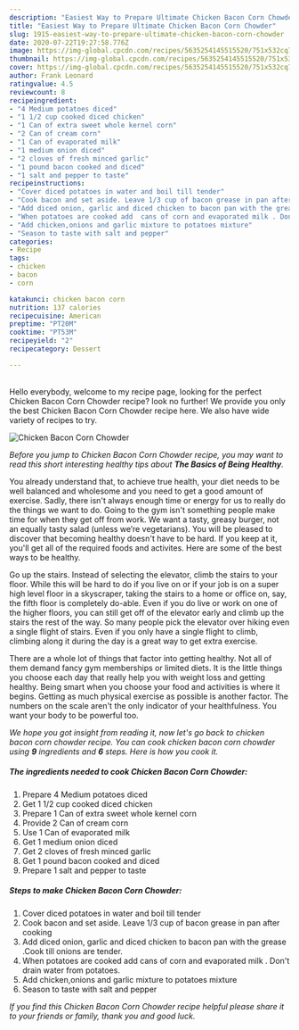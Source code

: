 ```yaml
---
description: "Easiest Way to Prepare Ultimate Chicken Bacon Corn Chowder"
title: "Easiest Way to Prepare Ultimate Chicken Bacon Corn Chowder"
slug: 1915-easiest-way-to-prepare-ultimate-chicken-bacon-corn-chowder
date: 2020-07-22T19:27:58.776Z
image: https://img-global.cpcdn.com/recipes/5635254145515520/751x532cq70/chicken-bacon-corn-chowder-recipe-main-photo.jpg
thumbnail: https://img-global.cpcdn.com/recipes/5635254145515520/751x532cq70/chicken-bacon-corn-chowder-recipe-main-photo.jpg
cover: https://img-global.cpcdn.com/recipes/5635254145515520/751x532cq70/chicken-bacon-corn-chowder-recipe-main-photo.jpg
author: Frank Leonard
ratingvalue: 4.5
reviewcount: 8
recipeingredient:
- "4 Medium potatoes diced"
- "1 1/2 cup cooked diced chicken"
- "1 Can of extra sweet whole kernel corn"
- "2 Can of cream corn"
- "1 Can of evaporated milk"
- "1 medium onion diced"
- "2 cloves of fresh minced garlic"
- "1 pound bacon cooked and diced"
- "1 salt and pepper to taste"
recipeinstructions:
- "Cover diced potatoes in water and boil till tender"
- "Cook bacon and set aside. Leave 1/3 cup of bacon grease in pan after cooking"
- "Add diced onion, garlic and diced chicken to bacon pan with the grease .Cook till onions are tender."
- "When potatoes are cooked add  cans of corn and evaporated milk . Don&#39;t drain water from potatoes."
- "Add chicken,onions and garlic mixture to potatoes mixture"
- "Season to taste with salt and pepper"
categories:
- Recipe
tags:
- chicken
- bacon
- corn

katakunci: chicken bacon corn 
nutrition: 137 calories
recipecuisine: American
preptime: "PT20M"
cooktime: "PT53M"
recipeyield: "2"
recipecategory: Dessert

---
```

<br>
Hello everybody, welcome to my recipe page, looking for the perfect Chicken Bacon Corn Chowder recipe? look no further! We provide you only the best Chicken Bacon Corn Chowder recipe here. We also have wide variety of recipes to try.
<br>


![Chicken Bacon Corn Chowder](https://img-global.cpcdn.com/recipes/5635254145515520/751x532cq70/chicken-bacon-corn-chowder-recipe-main-photo.jpg)

<i>Before you jump to Chicken Bacon Corn Chowder recipe, you may want to read this short interesting healthy tips about <strong>The Basics of Being Healthy</strong>.</i>

You already understand that, to achieve true health, your diet needs to be well balanced and wholesome and you need to get a good amount of exercise. Sadly, there isn't always enough time or energy for us to really do the things we want to do. Going to the gym isn't something people make time for when they get off from work. We want a tasty, greasy burger, not an equally tasty salad (unless we’re vegetarians). You will be pleased to discover that becoming healthy doesn't have to be hard. If you keep at it, you'll get all of the required foods and activites. Here are some of the best ways to be healthy.

Go up the stairs. Instead of selecting the elevator, climb the stairs to your floor. While this will be hard to do if you live on or if your job is on a super high level floor in a skyscraper, taking the stairs to a home or office on, say, the fifth floor is completely do-able. Even if you do live or work on one of the higher floors, you can still get off of the elevator early and climb up the stairs the rest of the way. So many people pick the elevator over hiking even a single flight of stairs. Even if you only have a single flight to climb, climbing along it during the day is a great way to get extra exercise. 

There are a whole lot of things that factor into getting healthy. Not all of them demand fancy gym memberships or limited diets. It is the little things you choose each day that really help you with weight loss and getting healthy. Being smart when you choose your food and activities is where it begins. Getting as much physical exercise as possible is another factor. The numbers on the scale aren't the only indicator of your healthfulness. You want your body to be powerful too. 


<i>We hope you got insight from reading it, now let's go back to chicken bacon corn chowder recipe. You can cook chicken bacon corn chowder using <strong>9</strong> ingredients and <strong>6</strong> steps. Here is how you cook it.
</i>

##### The ingredients needed to cook Chicken Bacon Corn Chowder:

1. Prepare 4 Medium potatoes diced
1. Get 1 1/2 cup cooked diced chicken
1. Prepare 1 Can of extra sweet whole kernel corn
1. Provide 2 Can of cream corn
1. Use 1 Can of evaporated milk
1. Get 1 medium onion diced
1. Get 2 cloves of fresh minced garlic
1. Get 1 pound bacon cooked and diced
1. Prepare 1 salt and pepper to taste


##### Steps to make Chicken Bacon Corn Chowder:

1. Cover diced potatoes in water and boil till tender
1. Cook bacon and set aside. Leave 1/3 cup of bacon grease in pan after cooking
1. Add diced onion, garlic and diced chicken to bacon pan with the grease .Cook till onions are tender.
1. When potatoes are cooked add  cans of corn and evaporated milk . Don&#39;t drain water from potatoes.
1. Add chicken,onions and garlic mixture to potatoes mixture
1. Season to taste with salt and pepper


<i>If you find this Chicken Bacon Corn Chowder recipe helpful please share it to your friends or family, thank you and good luck.</i>
